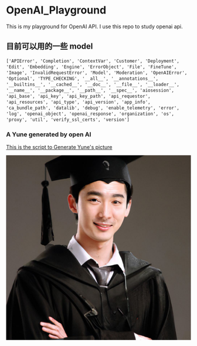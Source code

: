 # OpenAI_Playground

This is my playground for OpenAI API. I use this repo to study openai api.

## 目前可以用的一些 model

```
['APIError', 'Completion', 'ContextVar', 'Customer', 'Deployment', 'Edit', 'Embedding', 'Engine', 'ErrorObject', 'File', 'FineTune', 'Image', 'InvalidRequestError', 'Model', 'Moderation', 'OpenAIError', 'Optional', 'TYPE_CHECKING', '__all__', '__annotations__', '__builtins__', '__cached__', '__doc__', '__file__', '__loader__', '__name__', '__package__', '__path__', '__spec__', 'aiosession', 'api_base', 'api_key', 'api_key_path', 'api_requestor', 'api_resources', 'api_type', 'api_version', 'app_info', 'ca_bundle_path', 'datalib', 'debug', 'enable_telemetry', 'error', 'log', 'openai_object', 'openai_response', 'organization', 'os', 'proxy', 'util', 'verify_ssl_certs', 'version']
```

### A Yune generated by open AI

[This is the script to Generate Yune's picture](generate_image.py)

![output](img/yune.jpg)
